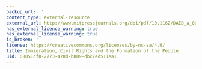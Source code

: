 ```yaml
---
backup_url: ''
content_type: external-resource
external_url: http://www.mitpressjournals.org/doi/pdf/10.1162/DAED_a_00229
has_external_licence_warning: true
has_external_license_warning: true
is_broken: ''
license: https://creativecommons.org/licenses/by-nc-sa/4.0/
title: Immigration, Civil Rights and the Formation of the People
uid: 68051cf0-2773-478d-b809-dbc7ed511ea1
---
```

